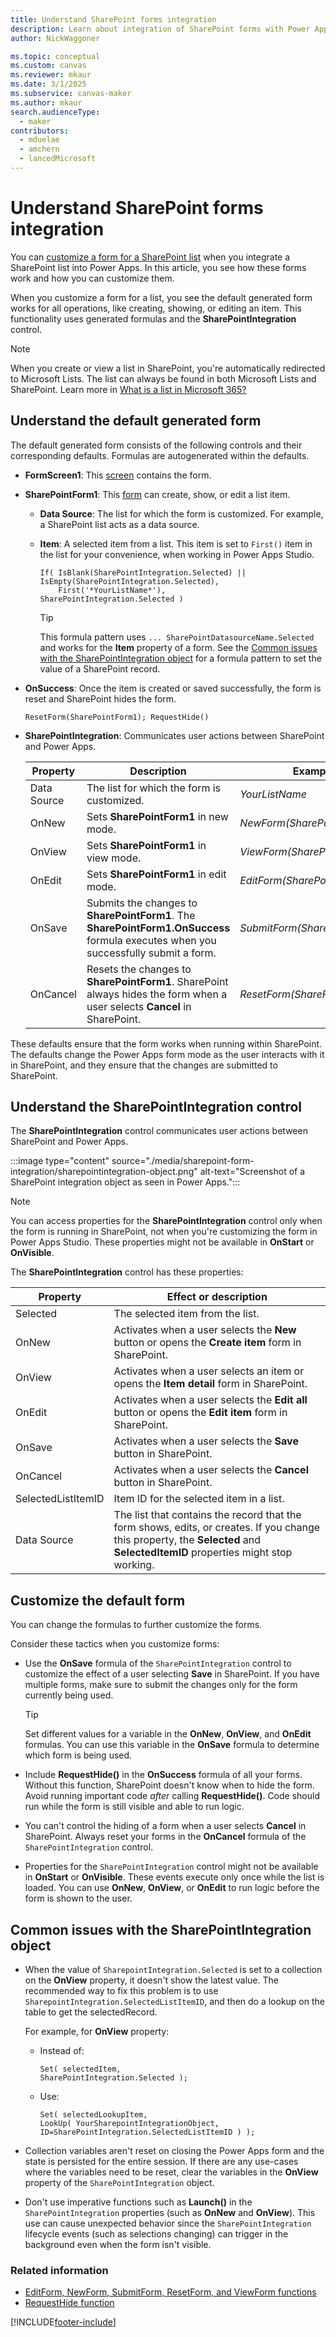 ```yaml
---
title: Understand SharePoint forms integration
description: Learn about integration of SharePoint forms with Power Apps, and how to customize those forms.
author: NickWaggoner

ms.topic: conceptual
ms.custom: canvas
ms.reviewer: mkaur
ms.date: 3/1/2025
ms.subservice: canvas-maker
ms.author: mkaur
search.audienceType: 
  - maker
contributors:
  - mduelae
  - amchern
  - lancedMicrosoft
---
```


# Understand SharePoint forms integration

You can [customize a form for a SharePoint list](/sharepoint/dev/business-apps/power-apps/get-started/create-your-first-custom-form) when you integrate a SharePoint list into Power Apps. In this article, you see how these forms work and how you can customize them.

When you customize a form for a list, you see the default generated form works for all operations, like creating, showing, or editing an item. This functionality uses generated formulas and the **SharePointIntegration** control.

> [!NOTE]
> When you create or view a list in SharePoint, you're automatically redirected to Microsoft Lists. The list can always be found in both Microsoft Lists and SharePoint. Learn more in [What is a list in Microsoft 365?](https://support.microsoft.com/en-us/office/what-is-a-list-in-microsoft-365-93262a88-20ad-4edc-8410-b6909b2f59a5)

## Understand the default generated form

The default generated form consists of the following controls and their corresponding defaults. Formulas are autogenerated within the defaults.

- **FormScreen1**: This [screen](controls/control-screen.md) contains the form.

- **SharePointForm1**: This [form](working-with-forms.md) can create, show, or edit a list item.

  - **Data Source**: The list for which the form is customized. For example, a SharePoint list acts as a data source.

  - **Item**: A selected item from a list. This item is set to `First()` item in the list for your convenience, when working in Power Apps Studio.

    ```power-fx
    If( IsBlank(SharePointIntegration.Selected) || IsEmpty(SharePointIntegration.Selected),
        First('*YourListName*'),
    SharePointIntegration.Selected )
    ```

    > [!TIP]
    > This formula pattern uses `... SharePointDatasourceName.Selected` and works for the **Item** property of a form. See the [Common issues with the SharePointIntegration object](#common-issues-with-the-sharepointintegration-object) for a formula pattern to set the value of a SharePoint record.

- **OnSuccess**: Once the item is created or saved successfully, the form is reset and SharePoint hides the form.

  ```power-fx
  ResetForm(SharePointForm1); RequestHide()
  ```

- **SharePointIntegration**: Communicates user actions between SharePoint and Power Apps.

  | Property | Description | Example |
  |----------|-------------|---------|
  | Data Source | The list for which the form is customized. | *YourListName* |
  | OnNew | Sets **SharePointForm1** in new mode. | *NewForm(SharePointForm1)* |
  | OnView | Sets **SharePointForm1** in view mode. | *ViewForm(SharePointForm1)* |
  | OnEdit | Sets **SharePointForm1** in edit mode. | *EditForm(SharePointForm1)* |
  | OnSave | Submits the changes to **SharePointForm1**. The **SharePointForm1.OnSuccess** formula executes when you successfully submit a form. | *SubmitForm(SharePointForm1)* |
  | OnCancel | Resets the changes to **SharePointForm1**. SharePoint always hides the form when a user selects **Cancel** in SharePoint. | *ResetForm(SharePointForm1)* |

These defaults ensure that the form works when running within SharePoint. The defaults change the Power Apps form mode as the user interacts with it in SharePoint, and they ensure that the changes are submitted to SharePoint.

## Understand the SharePointIntegration control

The **SharePointIntegration** control communicates user actions between SharePoint and Power Apps.

:::image type="content" source="./media/sharepoint-form-integration/sharepointintegration-object.png" alt-text="Screenshot of a SharePoint integration object as seen in Power Apps.":::

> [!NOTE]
> You can access properties for the **SharePointIntegration** control only when the form is running in SharePoint, not when you're customizing the form in Power Apps Studio. These properties might not be available in **OnStart** or **OnVisible**.

The **SharePointIntegration** control has these properties:

| Property | Effect or description |
|----------|-----------------------|
| Selected | The selected item from the list. |
| OnNew | Activates when a user selects the **New** button or opens the **Create item** form in SharePoint. |
| OnView | Activates when a user selects an item or opens the **Item detail** form in SharePoint. |
| OnEdit | Activates when a user selects the **Edit all** button or opens the **Edit item** form in SharePoint. |
| OnSave | Activates when a user selects the **Save** button in SharePoint. |
| OnCancel | Activates when a user selects the **Cancel** button in SharePoint. |
| SelectedListItemID | Item ID for the selected item in a list. |
| Data Source | The list that contains the record that the form  shows, edits, or creates. If you change this property, the **Selected** and **SelectedItemID** properties might stop working. |

## Customize the default form

You can change the formulas to further customize the forms.

Consider these tactics when you customize forms:

- Use the **OnSave** formula of the `SharePointIntegration` control to customize the effect of a user selecting **Save** in SharePoint. If you have multiple forms, make sure to submit the changes only for the form currently being used.

  > [!TIP]
  > Set different values for a variable in the **OnNew**, **OnView**, and **OnEdit** formulas. You can use this variable in the **OnSave** formula to determine which form is being used.

- Include **RequestHide()** in the **OnSuccess** formula of all your forms. Without this function, SharePoint doesn't know when to hide the form. Avoid running important code *after* calling **RequestHide()**. Code should run while the form is still visible and able to run logic.

- You can't control the hiding of a form when a user selects **Cancel** in SharePoint. Always reset your forms in the **OnCancel** formula of the `SharePointIntegration` control.

- Properties for the `SharePointIntegration` control might not be available in **OnStart** or **OnVisible**. These events execute only once while the list is loaded. You can use **OnNew**, **OnView**, or **OnEdit** to run logic before the form is shown to the user.

## Common issues with the SharePointIntegration object

- When the value of `SharepointIntegration.Selected` is set to a collection on the **OnView** property, it doesn't show the latest value. The recommended way to fix this problem is to use `SharepointIntegration.SelectedListItemID`, and then do a lookup on the table to get the selectedRecord.

  For example, for **OnView** property:

  - Instead of:

    ```power-fx
    Set( selectedItem,
    SharePointIntegration.Selected );
    ```

  - Use:

    ```power-fx
    Set( selectedLookupItem,
    LookUp( YourSharepointIntegrationObject, 
    ID=SharePointIntegration.SelectedListItemID ) );
    ```

- Collection variables aren't reset on closing the Power Apps form and the state is persisted for the entire session. If there are any use-cases where the variables need to be reset, clear the variables in the **OnView** property of the `SharePointIntegration` object.

- Don't use imperative functions such as **Launch()** in the `SharePointIntegration` properties (such as **OnNew** and **OnView**). This use can cause unexpected behavior since the `SharePointIntegration` lifecycle events (such as selections changing) can trigger in the background even when the form isn't visible.

### Related information

- [EditForm, NewForm, SubmitForm, ResetForm, and ViewForm functions](/power-platform/power-fx/reference/function-form)
- [RequestHide function](/power-platform/power-fx/reference/function-requesthide)

[!INCLUDE[footer-include](../../includes/footer-banner.md)]
